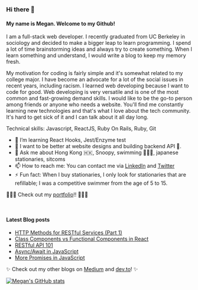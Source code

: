 ### Hi there 👋

#### My name is Megan. Welcome to my Github! 

I am a full-stack web developer. I recently graduated from UC Berkeley in sociology and decided to make a bigger leap to learn programming. I spend a lot of time brainstorming ideas and always try to create something. When I learn something and understand, I would write a blog to keep my memory fresh.

My motivation for coding is fairly simple and it's somewhat related to my college major. I have become an advocate for a lot of the social issues in recent years, including racism. I learned web developing because I want to code for good. Web developing is very versatile and is one of the most common and fast-growing demand skills. I would like to be the go-to person among friends or anyone who needs a website. You'll find me constantly learning new technologies and that's what I love about the tech community. It's hard to get sick of it and I can talk about it all day long.

Technical skills: Javascript, ReactJS, Ruby On Rails, Ruby, Git

- 🌱 I’m learning React Hooks, Jest/Enzyme test
- 👯 I want to be better at website designs and building backend API 🥸.
- 💬 Ask me about Hong Kong 🇭🇰, Snoopy, swimming 🏊🏻‍♀️, japanese stationaries, sitcoms
- 📫 How to reach me: You can contact me via [LinkedIn](https://www.linkedin.com/in/megan-s-lo/) and [Twitter](https://twitter.com/megmehlol)
- ⚡ Fun fact: When I buy stationaries, I only look for stationaries that are refillable; I was a competitive swimmer from the age of 5 to 15.

👩🏻‍💻 Check out my [portfolio](https://megan-lo.dev)!! 👩🏻‍💻 

<br/>

#### Latest Blog posts

<!-- BLOG-POST-LIST:START -->
- [HTTP Methods for RESTful Services (Part 1)](https://dev.to/mehmehmehlol/http-methods-for-restful-services-with-reactjs-axios-example-12kd)
- [Class Components vs Functional Components in React](https://dev.to/mehmehmehlol/class-components-vs-functional-components-in-react-4hd3)
- [RESTful API 101](https://medium.com/geekculture/restful-api-101-b61671e5a3ea?source=rss-963906d24739------2)
- [Async/Await in JavaScript](https://dev.to/mehmehmehlol/async-await-in-javascript-ni5)
- [More Promises in JavaScript](https://dev.to/mehmehmehlol/more-promises-in-javascript-3e9k)
<!-- BLOG-POST-LIST:END -->

✨ Check out my other blogs on [Medium](https://meganslo.medium.com/) and [dev.to](https://dev.to/mehmehmehlol)! ✨

[![Megan's GitHub stats](https://github-readme-stats.vercel.app/api?username=mehmehmehlol)](https://github.com/anuraghazra/github-readme-stats)


